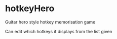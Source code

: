 # hotkeyHero
Guitar hero style hotkey memorisation game

Can edit which hotkeys it displays from the list given
